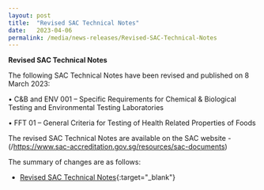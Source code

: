```yaml
---
layout: post
title:  "Revised SAC Technical Notes"
date:   2023-04-06
permalink: /media/news-releases/Revised-SAC-Technical-Notes
---
```


**Revised SAC Technical Notes**

The following SAC Technical Notes have been revised and published on 8 March 2023:

  •	C&B and ENV 001 – Specific Requirements for Chemical & Biological Testing and Environmental Testing Laboratories
  
  •	FFT 01 – General Criteria for Testing of Health Related Properties of Foods

The revised SAC Technical Notes are available on the SAC website - (/https://www.sac-accreditation.gov.sg/resources/sac-documents)

The summary of changes are as follows: 

* [Revised SAC Technical Notes](/files/documents/revised-sac-technical-notes.pdf){:target="_blank"}


